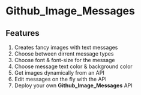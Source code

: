 # Github_Image_Messages


## Features
1. Creates fancy images with text messages
2. Choose between dirrent message types
3. Choose font & font-size for the message
4. Choose message text color & background color
5. Get images dynamically from an API
6. Edit messages on the fly with the API
7. Deploy your own <b>Github_Image_Messages</b> API
